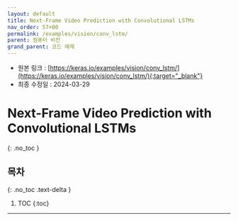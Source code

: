 ```yaml
---
layout: default
title: Next-Frame Video Prediction with Convolutional LSTMs
nav_order: 57+00
permalink: /examples/vision/conv_lstm/
parent: 컴퓨터 비전
grand_parent: 코드 예제
---
```


* 원본 링크 : [https://keras.io/examples/vision/conv_lstm/](https://keras.io/examples/vision/conv_lstm/){:target="_blank"}
* 최종 수정일 : 2024-03-29

# Next-Frame Video Prediction with Convolutional LSTMs
{: .no_toc }

## 목차
{: .no_toc .text-delta }

1. TOC
{:toc}

---
